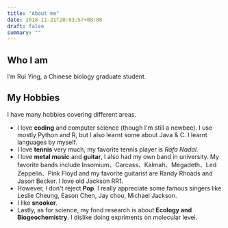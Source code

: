 ```yaml
---
title: "About me"
date: 2018-11-21T20:03:57+08:00
draft: false
summary: ""
---
```

## Who I am

I’m Rui Ying, a Chinese biology graduate student.

## My Hobbies

I have many hobbies covering different areas.

* I love **coding** and computer science (though I'm still a newbee). I use mostly Python and R, but I also learnt some about Java & C. I learnt languages by myself.
* I love **tennis** very much, my favorite tennis player is _Rafa Nadal_.
* I love **metal music** and **guitar**, I also had my own band in university. My favorite bands include Insomium、Carcass、Kalmah、Megadeth、Led Zeppelin、Pink Floyd and my favorite guitarist are Randy Rhoads and Jason Becker. I love old Jackson RR1.
* However, I don't reject **Pop**. I really appreciate some famous singers like Leslie Cheung, Eason Chen, Jay chou, Michael Jackson.
* I like **snooker**.
* Lastly, as for science, my fond research is about **Ecology and Biogeochemistry**. I dislike doing expriments on molecular level.
